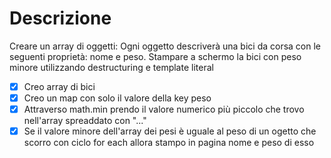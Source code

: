 # Descrizione
Creare un array di oggetti:
Ogni oggetto descriverà una bici da corsa con le seguenti proprietà: nome e peso.
Stampare a schermo la bici con peso minore utilizzando destructuring e template literal

- [X] Creo array di bici
- [X] Creo un map con solo il valore della key peso
- [x] Attraverso math.min prendo il valore numerico più piccolo che trovo nell'array spreaddato con "..."
- [x] Se il valore minore dell'array dei pesi è uguale al peso di un ogetto che scorro con ciclo for each 
        allora stampo in pagina nome e peso di esso